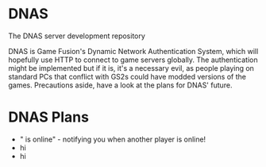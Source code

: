# DNAS
The DNAS server development repository

DNAS is Game Fusion's Dynamic Network Authentication System, which will hopefully use HTTP to connect to game servers globally.
The authentication might be implemented but if it is, it's a necessary evil, as people playing on standard PCs that conflict with GS2s could have modded versions of the games. Precautions aside, have a look at the plans for DNAS' future.

# DNAS Plans
- "<user> is online" - notifying you when another player is online!
- hi
- hi
